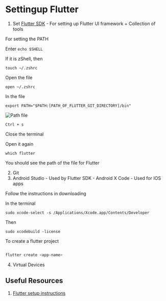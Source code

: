 # Settingup Flutter

1. Set [Flutter SDK](https://docs.flutter.dev/get-started/install) - For setting up Flutter UI framework + Collection of tools

For setting the PATH

Enter ``` echo $SHELL ```

If it is zShell, then 

``` touch ~/.zshrc ```

Open the file

``` open ~/.zshrc ```

In the file 

``` 
export PATH="$PATH:[PATH_OF_FLUTTER_GIT_DIRECTORY]/bin"
```

![Path file](https://github.com/PriyathamVarma/Learn-Flutter/blob/main/Images/Screenshot%202023-12-17%20at%2000.02.59.png)

``` Ctrl + s ```

Close the terminal

Open it again

``` which flutter ```

You should see the path of the file for Flutter 

2. Git
3. Android Studio - Used by Flutter SDK - Android
    X Code        - Used for IOS apps

Follow the instructions in downloading

In the terminal 

```
sudo xcode-select -s /Applications/Xcode.app/Contents/Developer
```

Then 

```
sudo xcodebuild -license

```

To create a flutter project

```bash

flutter create <app-name>

```



4. Virtual Devices 

## Useful Resources

1. [Flutter setup instructions](https://docs.flutter.dev/get-started/install/macos)
